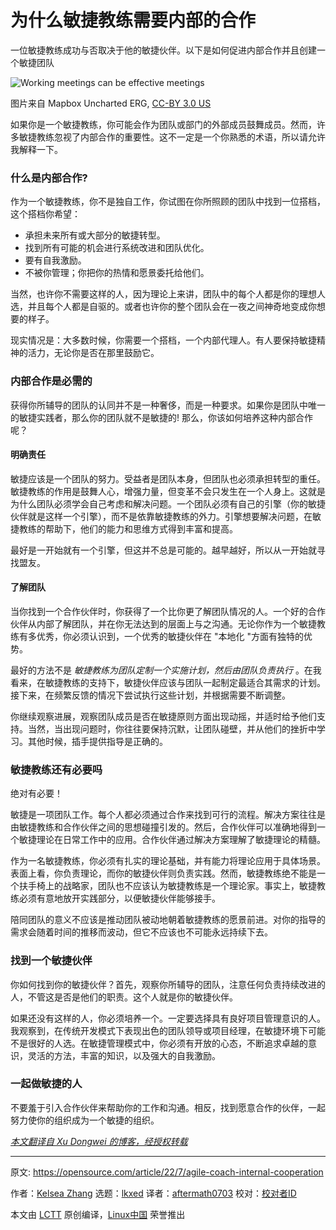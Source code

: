 [#]: subject: "Why Agile coaches need internal cooperation"
[#]: via: "https://opensource.com/article/22/7/agile-coach-internal-cooperation"
[#]: author: "Kelsea Zhang https://opensource.com/users/kelsea-zhang"
[#]: collector: "lkxed"
[#]: translator: "aftermath0703"
[#]: reviewer: " "
[#]: publisher: " "
[#]: url: " "

为什么敏捷教练需要内部的合作
======
一位敏捷教练成功与否取决于他的敏捷伙伴。以下是如何促进内部合作并且创建一个敏捷团队

![Working meetings can be effective meetings][1]

图片来自 Mapbox Uncharted ERG, [CC-BY 3.0 US][2]

如果你是一个敏捷教练，你可能会作为团队或部门的外部成员鼓舞成员。然而，许多敏捷教练忽视了内部合作的重要性。这不一定是一个你熟悉的术语，所以请允许我解释一下。
<!-- If you're an Agile coach, you probably seek to inspire and empower others as an external member of your team or department. However, many Agile coaches overlook the importance of internal cooperation. That's not necessarily a term you are familiar with, so allow me to explain. -->

### 什么是内部合作?
<!-- ### What is internal cooperation? -->

作为一个敏捷教练，你不是独自工作，你试图在你所照顾的团队中找到一位搭档，这个搭档你希望：
<!-- As an Agile coach, you don't work alone. You try to find a partner in the team you're taking care of. This partner is expected to: -->

* 承担未来所有或大部分的敏捷转型。
* 找到所有可能的机会进行系统改进和团队优化。
* 要有自我激励。
* 不被你管理；你把你的热情和愿景委托给他们。
<!-- * Undertake all or most of the Agile transformation in the future.
* Find all possible opportunities for systematic improvement and team optimization.
* Be self-motivated.
* Not be managed by you; you delegate your enthusiasm and vision to them. -->

当然，也许你不需要这样的人，因为理论上来讲，团队中的每个人都是你的理想人选，并且每个人都是自驱的。或者也许你的整个团队会在一夜之间神奇地变成你想要的样子。
<!-- Of course, maybe you don't need such a person because, theoretically speaking, everyone in the team is your ideal candidate, and everyone is self-driven. Or maybe your whole team will magically become what you want it to be overnight. -->

现实情况是：大多数时候，你需要一个搭档，一个内部代理人。有人要保持敏捷精神的活力，无论你是否在那里鼓励它。
<!-- Reality check: most of the time, you need a partner, an inside agent. Somebody to keep the spirit of Agile alive, whether you're there to encourage it or not. -->

### 内部合作是必需的
<!-- ### Internal cooperation is required -->

获得你所辅导的团队的认同并不是一种奢侈，而是一种要求。如果你是团队中唯一的敏捷实践者，那么你的团队就不是敏捷的! 那么，你该如何培养这种内部合作呢？
<!-- Getting buy-in from the team you are coaching isn't a luxury; it's a requirement. If you're the only Agile practitioner on your team, then your team isn't Agile! So how do you cultivate this internal cooperation? -->

#### 明确责任
<!-- #### Clarify responsibility -->

敏捷应该是一个团队的努力。受益者是团队本身，但团队也必须承担转型的重任。敏捷教练的作用是鼓舞人心，增强力量，但变革不会只发生在一个人身上。这就是为什么团队必须学会自己考虑和解决问题。一个团队必须有自己的引擎（你的敏捷伙伴就是这样一个引擎），而不是依靠敏捷教练的外力。引擎想要解决问题，在敏捷教练的帮助下，他们的能力和思维方式得到丰富和提高。
<!-- Being Agile is supposed to be a team effort. The beneficiary is the team itself, but the team must also bear the burden of transformation. An Agile coach is meant to be inspiring and empowering, but the change doesn't happen in just one person. That's why teams must learn to consider and solve problems on their own. A team must have its own *engine* (your Agile partner is such an engine) rather than relying on the external force of the Agile coach. It's the engines that want to solve problems, and with the help of Agile coaches, their abilities and ways of thinking can be enriched and improved. -->

最好是一开始就有一个引擎，但这并不总是可能的。越早越好，所以从一开始就寻找盟友。
<!-- It's best to have an engine from the beginning, but that's not always possible. The earlier, the better, so look for allies from the start. -->

#### 了解团队
<!-- #### Know the team -->

当你找到一个合作伙伴时，你获得了一个比你更了解团队情况的人。一个好的合作伙伴从内部了解团队，并在你无法达到的层面上与之沟通。无论你作为一个敏捷教练有多优秀，你必须认识到，一个优秀的敏捷伙伴在 "本地化 "方面有独特的优势。
<!-- When you find a partner, you gain someone who understands the team's situation better than you do. A good partner knows the team from the inside and communicates with it on a level you cannot. No matter how good you are as an Agile coach, you must recognize that an excellent Agile partner has a unique advantage in "localization." -->

最好的方法不是 *敏捷教练为团队定制一个实施计划，然后由团队负责执行* 。在我看来，在敏捷教练的支持下，敏捷伙伴应该与团队一起制定最适合其需求的计划。接下来，在频繁反馈的情况下尝试执行这些计划，并根据需要不断调整。
<!-- The best approach is not *An Agile coach makes a customized implementation plan for the team, and then the team is responsible for execution*. In my opinion, with the support of the Agile coach, the Agile partner should work with the team to make plans that best fit its needs. Next, try to implement those plans with frequent feedback and keep adjusting them as needed. -->

你继续观察进展，观察团队成员是否在敏捷原则方面出现动摇，并适时给予他们支持。当然，当出现问题时，你往往要保持沉默，让团队碰壁，并从他们的挫折中学习。其他时候，插手提供指导是正确的。
<!-- You continue to observe progress, whether the team members falter in Agile principles, and give them support at the right moments. Of course, when there's something wrong, you often want to stay silent, let the team hit a wall, and learn from their setbacks. Other times, stepping in to provide guidance is the right thing. -->

### 敏捷教练还有必要吗
<!-- ### Is an Agile coach still necessary? -->

绝对有必要！
<!-- In a word: Absolutely! -->

敏捷是一项团队工作。每个人都必须通过合作来找到可行的流程。解决方案往往是由敏捷教练和合作伙伴之间的思想碰撞引发的。然后，合作伙伴可以准确地得到一个敏捷理论在日常工作中的应用。合作伙伴通过解决方案理解了敏捷理论的精髓。
<!-- Agile is a team effort. Everyone must collaborate to find processes that work. Solutions are often sparked by the collision of ideas between the Agile coach and the partner. Then the partner can accurately get how an Agile theory is applied in the daily work. The partner understands the essence of Agile theories through the solutions. -->

作为一名敏捷教练，你必须有扎实的理论基础，并有能力将理论应用于具体场景。表面上看，你负责理论，而你的敏捷伙伴则负责实践。然而，敏捷教练绝不能是一个扶手椅上的战略家，团队也不应该认为敏捷教练是一个理论家。事实上，敏捷教练必须有意地放开实践部分，以便敏捷伙伴能够接手。
<!-- As an Agile coach, you must have a solid theoretical foundation and the ability to apply that theory to specific scenarios. On the surface, you take charge of the theory while your Agile partner is responsible for the practice. However, an Agile coach must not be an armchair strategist, and teams aren't supposed to assume that the Agile coach is a theorist. In fact, an Agile coach must consciously let go of the practice part so the Agile partner can take over. -->

陪同团队的意义不应该是推动团队被动地朝着敏捷教练的愿景前进。对你的指导的需求会随着时间的推移而波动，但它不应该也不可能永远持续下去。
<!-- The significance of accompanying a team is not supposed to be pushing the team to move passively toward the Agile coach's vision. The amount of guidance required from you will fluctuate over time, but it shouldn't and can't last forever. -->

### 找到一个敏捷伙伴
<!-- ### Find an Agile partner -->

你如何找到你的敏捷伙伴？首先，观察你所辅导的团队，注意任何负责持续改进的人，不管这是否是他们的职责。这个人就是你的敏捷伙伴。
<!-- How do you find your Agile partner? First of all, observe the team you are coaching and notice anyone who is in charge of continuous improvement, whether it's their defined job role or not. That person is your Agile partner. -->

如果还没有这样的人，你必须培养一个。一定要选择具有良好项目管理意识的人。我观察到，在传统开发模式下表现出色的团队领导或项目经理，在敏捷环境下可能不是很好的人选。在敏捷管理模式中，你必须有开放的心态，不断追求卓越的意识，灵活的方法，丰富的知识，以及强大的自我激励。
<!-- If there's nobody like that yet, you must cultivate one. Be sure to choose someone with a good sense of project management. I have observed that team leaders or project managers who perform well in the traditional development model may not be good candidates in the Agile environment. In an Agile management model, you must have an open mind, a sense of continuous pursuit of excellence, a flexible approach, extensive knowledge, and strong self-motivation. -->

### 一起做敏捷的人
<!-- ### Be Agile together -->

不要羞于引入合作伙伴来帮助你的工作和沟通。相反，找到愿意合作的伙伴，一起努力使你的组织成为一个敏捷的组织。
<!-- Don't be shy about bringing on a partner to help you with your work and communication. Instead, find willing partners, and work together to make your organization an Agile one. -->

*[本文翻译自 Xu Dongwei 的博客，经授权转载][4]*
<!-- *[This article is translated from Xu Dongwei's Blog and is republished with permission.][4]* -->

--------------------------------------------------------------------------------

原文: https://opensource.com/article/22/7/agile-coach-internal-cooperation

作者：[Kelsea Zhang][a]
选题：[lkxed][b]
译者：[aftermath0703](https://github.com/aftermath0703)
校对：[校对者ID](https://github.com/校对者ID)

本文由 [LCTT](https://github.com/LCTT/TranslateProject) 原创编译，[Linux中国](https://linux.cn/) 荣誉推出

[a]: https://opensource.com/users/kelsea-zhang
[b]: https://github.com/lkxed
[1]: https://opensource.com/sites/default/files/lead-images/leader-team-laptops-conference-meeting.png
[2]: https://creativecommons.org/licenses/by/3.0/us/
[3]: https://enterprisersproject.com/article/2022/2/agile-adoption-6-steps-IT-leaders?intcmp=7013a000002qLH8AAM
[4]: https://mp.weixin.qq.com/s/OQUAY6JkpTEgnev_EgZdZA
